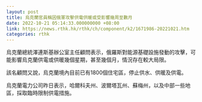 ```yaml
---
layout: post
title: 烏克蘭官員稱因俄軍攻擊供電供暖或受影響幾周至數月
date: 2022-10-21 05:14:33.000000000 +08:00
link: https://news.rthk.hk/rthk/ch/component/k2/1671986-20221021.htm
categories: rthk
---
```


烏克蘭總統澤連斯基辦公室主任顧問表示，俄羅斯對能源基礎設施發動的攻擊，可能影響烏克蘭供電或供暖幾個星期，甚至幾個月，情況存在較大局限。

該名顧問又說，烏克蘭境內目前已有1800個住宅區，停止供水、供暖及供電。

烏克蘭電力公司昨日表示，哈爾科夫州、波爾塔瓦州、蘇梅州，以及中部一些地區，採取臨時限制供電措施。
